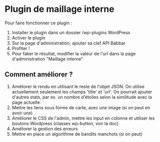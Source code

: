 # Plugin de maillage interne

Pour faire fonctionner ce plugin : 
1) Installer le plugin dans un dossier /wp-plugins WordPress
2) Activer le plugin
3) Sur la page d'administration, ajouter sa clef API Babbar
4) Profiter !
5) Pour faker le résultat, modifier la valeur de l'url dans la page d'administration "Maillage interne"

## Comment améliorer ? 
1) Améliorer le rendu en utilisant le reste de l'objet JSON. On utilise actuellement seulement les champs 'title' et 'url'. On pourrait ajouter d'autres stats, par ex. un nombre d'étoiles selon la similitude avec la page actuelle.
2) Mettre les liens sous forme de carte, avec une image (si on peut en avoir une)
3) Améliorer le CSS de l'admin, mettre les input en colonne et utiliser les boutons Wordpress (classes wp-button, voir la doc)
4) Améliorer la gestion des erreurs
5) Mettre en place un algorithme de bandits manchots (si on peut)
